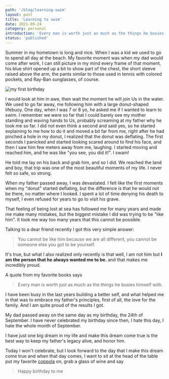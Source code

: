 ```yaml
---
path: '/blog/learning-swim'
layout: post
title: 'Learning to swim'
date: 2021-09-24
category: personal
introduction: 'Every man is worth just as much as the things he busies himself with. How I learned to swim'
status: 'published'
---
```


Summer in my hometown is long and nice. When I was a kid we used to go to spend all day at the beach. My favorite moment was when my dad would come after work, I can still picture in my mind every frame of that moment, his blue shirt opened up a bit to show part of the chest, the short sleeve raised above the arm, the pants similar to those used in tennis with colored pockets, and Ray-Ban sunglasses, of course.

![my first birthday](/images/posts/my-first-birthday.jpg)

I would look at him in awe, then wait the moment he will join Us in the water. We used to go far away, me following him with a large donut-shaped lifebuoy. One day, when I was 7 or 8 yo, he asked me if I wanted to learn to swim. I remember we were so far that I could barely see my mother standing and waving hands to Us, probably screaming at my father why he took me so far. I did not even think a second and said yes, so he started explaining to me how to do it and moved a bit far from me, right after he had pinched a hole in my donut, I realized that the donut was deflating. The first seconds I panicked and started looking scared around to find his face, and then I saw him few meters away from me, laughing. I started moving and reached him, and he was like "you see, you did it!". I swam!

He told me lay on his back and grab him, and so I did. We reached the land and boy, that trip was one of the most beautiful moments of my life. I never felt so safe, so strong.

When my father passed away, I was devastated. I felt like the first moments when my "donut" started deflating, but the difference is that he would not be there, no matter where I looked. I spent a lot of time denying his death to myself, I even refused for years to go to visit his grave.

That feeling of being lost at sea has followed me for many years and made me make many mistakes, but the biggest mistake I did was trying to be "like him". It took me way too many years that this cannot be possible.

Talking to a dear friend recently I got this very simple answer:

> You cannot be like him because we are all different, you cannot be someone else you got to be yourself.

It's true, but what I also realized only recently is that well, I am not him but **I am the person that he always wanted me to be.** and that makes me incredibly proud.

A quote from my favorite books says

> Every man is worth just as much as the things he busies himself with.

I have been busy in the last years building a better self, and what helped me in that was to embrace my father's principles, first of all, the love for the family. And I am quite proud of the results I got.

My dad passed away on the same day as my birthday, the 24th of September. I have never celebrated my birthday since then, I hate this day, I hate the whole month of September.

I have just one big dream in my life and make this dream come true is the best way to keep my father's legacy alive, and honor him.

Today I won't celebrate, but I look forward to the day that I make this dream come true and when that day comes, I want to sit at the head of the table put my favorite [coppola](https://en.wikipedia.org/wiki/Coppola_cap) on, grab a glass of wine and say

> Happy birthday to me
